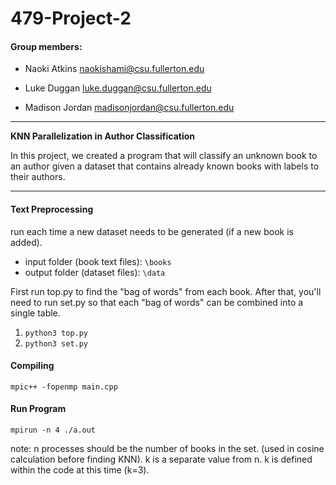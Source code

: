 # 479-Project-2

#### Group members:

* Naoki Atkins naokishami@csu.fullerton.edu

* Luke Duggan luke.duggan@csu.fullerton.edu

* Madison Jordan madisonjordan@csu.fullerton.edu

***

**KNN Parallelization in Author Classification**

In this project, we created a program that will classify an unknown book to an author given a dataset that contains already known books with labels to their authors. 

*** 

#### Text Preprocessing
run each time a new dataset needs to be generated (if a new book is added).

* input folder (book text files): `\books`
* output folder (dataset files): `\data`

First run top.py to find the "bag of words" from each book. After that, you'll need to run set.py so that each "bag of words" can be combined into a single table. 

1. `python3 top.py`
2. `python3 set.py`

#### Compiling

`mpic++ -fopenmp main.cpp`


#### Run Program
`mpirun -n 4 ./a.out`

note: n processes should be the number of books in the set. (used in cosine calculation before finding KNN). k is a separate value from n. k is defined within the code at this time (k=3). 


